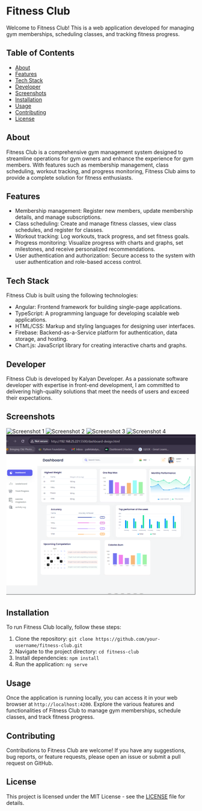 # Fitness Club

Welcome to Fitness Club! This is a web application developed for managing gym memberships, scheduling classes, and tracking fitness progress.

## Table of Contents
- [About](#about)
- [Features](#features)
- [Tech Stack](#tech-stack)
- [Developer](#developer)
- [Screenshots](#screenshots)
- [Installation](#installation)
- [Usage](#usage)
- [Contributing](#contributing)
- [License](#license)

## About
Fitness Club is a comprehensive gym management system designed to streamline operations for gym owners and enhance the experience for gym members. With features such as membership management, class scheduling, workout tracking, and progress monitoring, Fitness Club aims to provide a complete solution for fitness enthusiasts.

## Features
- Membership management: Register new members, update membership details, and manage subscriptions.
- Class scheduling: Create and manage fitness classes, view class schedules, and register for classes.
- Workout tracking: Log workouts, track progress, and set fitness goals.
- Progress monitoring: Visualize progress with charts and graphs, set milestones, and receive personalized recommendations.
- User authentication and authorization: Secure access to the system with user authentication and role-based access control.

## Tech Stack
Fitness Club is built using the following technologies:
- Angular: Frontend framework for building single-page applications.
- TypeScript: A programming language for developing scalable web applications.
- HTML/CSS: Markup and styling languages for designing user interfaces.
- Firebase: Backend-as-a-Service platform for authentication, data storage, and hosting.
- Chart.js: JavaScript library for creating interactive charts and graphs.

## Developer
Fitness Club is developed by Kalyan Developer. As a passionate software developer with expertise in front-end development, I am committed to delivering high-quality solutions that meet the needs of users and exceed their expectations.

## Screenshots
![Screenshot 1](/screenshots/1(1).png)
![Screenshot 2](/screenshots/1(2).png)
![Screenshot 3](/screenshots/1(3).png)
![Screenshot 4](/screenshots/1(5).png)
![Screenshot 5](/screenshots/2.png)


## Installation
To run Fitness Club locally, follow these steps:
1. Clone the repository: `git clone https://github.com/your-username/fitness-club.git`
2. Navigate to the project directory: `cd fitness-club`
3. Install dependencies: `npm install`
4. Run the application: `ng serve`

## Usage
Once the application is running locally, you can access it in your web browser at `http://localhost:4200`. Explore the various features and functionalities of Fitness Club to manage gym memberships, schedule classes, and track fitness progress.

## Contributing
Contributions to Fitness Club are welcome! If you have any suggestions, bug reports, or feature requests, please open an issue or submit a pull request on GitHub.

## License
This project is licensed under the MIT License - see the [LICENSE](LICENSE) file for details.
